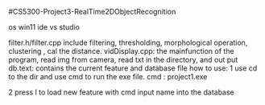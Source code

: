 #CS5300-Project3-RealTime2DObjectRecognition

os win11
ide vs studio

filter.h/filter.cpp include filtering, thresholding, morphological operation, clustering , cal the distance.
vidDisplay.cpp: the mainfunction of the program, read img from camera, read txt in the directory, and out put
db.text: contains the current feature and database file
how to use:
1 use cd to the dir and use cmd to run the exe file.
cmd : project1.exe

2 press l to load new feature with cmd input name into the database


